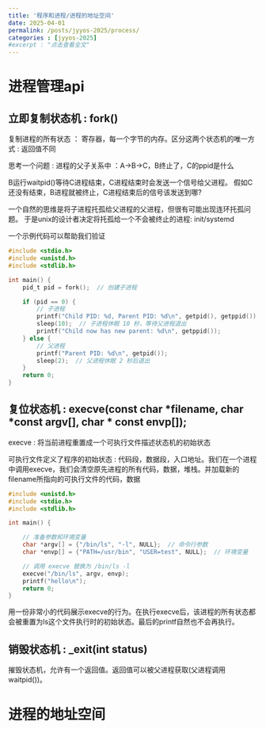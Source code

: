 ```yaml
---
title: '程序和进程/进程的地址空间'
date: 2025-04-01
permalink: /posts/jyyos-2025/process/
categories : [jyyos-2025]
#excerpt : "点击查看全文"
---
```


进程管理api
======

立即复制状态机 : fork()
------
复制进程的所有状态 ： 寄存器，每一个字节的内存。区分这两个状态机的唯一方式 : 返回值不同

思考一个问题 : 
进程的父子关系中 ：A->B->C，B终止了，C的ppid是什么

B运行waitpid()等待C进程结束，C进程结束时会发送一个信号给父进程。
假如C还没有结束，B进程就被终止，C进程结束后的信号该发送到哪?

一个自然的思维是将子进程托孤给父进程的父进程，但很有可能出现连环托孤问题。
于是unix的设计者决定将托孤给一个不会被终止的进程: init/systemd

一个示例代码可以帮助我们验证
```c
#include <stdio.h>
#include <unistd.h>
#include <stdlib.h>

int main() {
    pid_t pid = fork();  // 创建子进程

    if (pid == 0) {
        // 子进程
        printf("Child PID: %d, Parent PID: %d\n", getpid(), getppid());
        sleep(10);  // 子进程休眠 10 秒，等待父进程退出
        printf("Child now has new parent: %d\n", getppid());
    } else {
        // 父进程
        printf("Parent PID: %d\n", getpid());
        sleep(2);  // 父进程休眠 2 秒后退出
    }
    return 0;
}
```

复位状态机 : execve(const char *filename, char *const argv[], char * const envp[]);
------
execve : 将当前进程重置成一个可执行文件描述状态机的初始状态

可执行文件定义了程序的初始状态 : 代码段，数据段，入口地址。我们在一个进程中调用execve，我们会清空原先进程的所有代码，数据，堆栈。并加载新的filename所指向的可执行文件的代码，数据

```c
#include <unistd.h>
#include <stdio.h>
#include <stdlib.h>

int main() {

    // 准备参数和环境变量
    char *argv[] = {"/bin/ls", "-l", NULL};  // 命令行参数
    char *envp[] = {"PATH=/usr/bin", "USER=test", NULL};  // 环境变量

    // 调用 execve 替换为 /bin/ls -l
    execve("/bin/ls", argv, envp);
    printf("hello\n"); 
    return 0;
}
```

用一份非常小的代码展示execve的行为。在执行execve后，该进程的所有状态都会被重置为ls这个文件执行时的初始状态。最后的printf自然也不会再执行。

销毁状态机 : _exit(int status)
------
摧毁状态机，允许有一个返回值。返回值可以被父进程获取(父进程调用waitpid())。

进程的地址空间
======